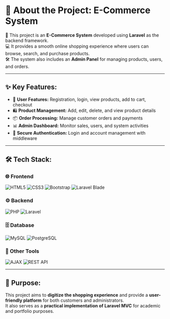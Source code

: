 # 💫 About the Project: E-Commerce System

🛒 This project is an **E-Commerce System** developed using **Laravel** as the backend framework.  
💻 It provides a smooth online shopping experience where users can browse, search, and purchase products.  
🛠️ The system also includes an **Admin Panel** for managing products, users, and orders.  

---

## ✨ Key Features:
- 👤 **User Features:** Registration, login, view products, add to cart, checkout  
- 🛍️ **Product Management:** Add, edit, delete, and view product details  
- 📦 **Order Processing:** Manage customer orders and payments  
- 📊 **Admin Dashboard:** Monitor sales, users, and system activities  
- 🔐 **Secure Authentication:** Login and account management with middleware  

---

## 🛠 Tech Stack:

### 🌐 Frontend  
![HTML5](https://img.shields.io/badge/-HTML5-E34F26?style=for-the-badge&logo=html5&logoColor=white) 
![CSS3](https://img.shields.io/badge/-CSS3-1572B6?style=for-the-badge&logo=css3) 
![Bootstrap](https://img.shields.io/badge/-Bootstrap-563D7C?style=for-the-badge&logo=bootstrap&logoColor=white) 
![Laravel Blade](https://img.shields.io/badge/-Blade-EF2D5E?style=for-the-badge&logo=laravel&logoColor=white)  

### ⚙️ Backend  
![PHP](https://img.shields.io/badge/-PHP-777BB4?style=for-the-badge&logo=php&logoColor=white) 
![Laravel](https://img.shields.io/badge/-Laravel-FF2D20?style=for-the-badge&logo=laravel&logoColor=white)  

### 🗄️ Database  
![MySQL](https://img.shields.io/badge/-MySQL-4479A1?style=for-the-badge&logo=mysql&logoColor=white) 
![PostgreSQL](https://img.shields.io/badge/-PostgreSQL-336791?style=for-the-badge&logo=postgresql&logoColor=white)  

### 🔧 Other Tools  
![AJAX](https://img.shields.io/badge/-AJAX-005571?style=for-the-badge&logo=javascript&logoColor=white) 
![REST API](https://img.shields.io/badge/-REST%20API-02569B?style=for-the-badge&logo=api&logoColor=white)  

---

## 🎯 Purpose:
This project aims to **digitize the shopping experience** and provide a **user-friendly platform** for both customers and administrators.  
It also serves as a **practical implementation of Laravel MVC** for academic and portfolio purposes.  

